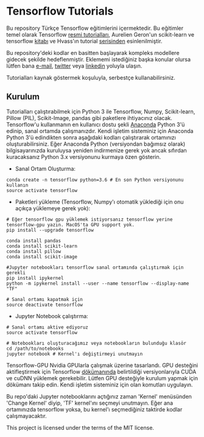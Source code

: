 # Tensorflow Tutorials

Bu repository Türkçe Tensorflow eğitimlerini içermektedir. Bu eğitimler temel olarak Tensorflow [resmi tutorialları](https://www.tensorflow.org/tutorials/), Aurelien Geron'un scikit-learn ve tensorflow [kitabı](https://www.amazon.com/Hands-Machine-Learning-Scikit-Learn-TensorFlow/dp/1491962291/ref=sr_1_3?ie=UTF8&qid=1514449071&sr=8-3&keywords=tensorflow) ve Hvass'ın tutorial [serisinden](https://github.com/Hvass-Labs/TensorFlow-Tutorials) esinlenilmiştir. 

Bu repository'deki kodlar en basitten başlayarak kompleks modellere gidecek şekilde hedeflenmiştir. Eklememi istediğiniz başka konular olursa lütfen bana [e-mail](aelvanaydemir@gmail.com), [twitter](https://twitter.com/L1_norn) veya [linkedin](https://www.linkedin.com/in/aelvangunduz/) yoluyla ulaşın.

Tutorialları kaynak göstermek koşuluyla, serbestçe kullanabilirsiniz.

## Kurulum

Tutorialları çalıştırabilmek için Python 3 ile Tensorflow, Numpy, Scikit-learn, Pillow (PIL), Scikit-Image, pandas gibi paketlere ihtiyacınız olacak. Tensorflow'u kullanmanın en kullanıcı dostu şekli [Anaconda](https://www.anaconda.com/download/#macos) Python 3'ü edinip, sanal ortamda çalışmanızdır. Kendi işletim sisteminiz için Anaconda Python 3'ü edindikten sonra aşağıdaki kodları çalıştırarak ortamınızı oluşturabilirsiniz. Eğer Anaconda Python (versiyondan bağımsız olarak) bilgisayarınızda kuruluysa yeniden indirmenize gerek yok ancak sıfırdan kuracaksanız Python 3.x versiyonunu kurmaya özen gösterin.

- Sanal Ortam Oluşturma:
```shell
conda create -n tensorflow python=3.6 # En son Python versiyonunu kullanın
source activate tensorflow
```

- Paketleri yükleme (Tensorflow, Numpy'ı otomatik yüklediği için onu açıkça yüklemeye gerek yok):
```shell
# Eğer tensorflow gpu yüklemek istiyorsanız tensorflow yerine tensorflow-gpu yazın. MacOS'ta GPU support yok.
pip install --upgrade tensorflow 

conda install pandas
conda install scikit-learn
conda install pillow
conda install scikit-image

#Jupyter notebookları tensorflow sanal ortamında çalıştırmak için gerekli
pip install ipykernel
python -m ipykernel install --user --name tensorflow --display-name "TF" 

# Sanal ortamı kapatmak için
source deactivate tensorflow
```

- Jupyter Notebook çalıştırma:
```shell
# Sanal ortamı aktive ediyoruz
source activate tensorflow

# Notebookları oluşturacağımız veya notebookların bulunduğu klasör
cd /path/to/notebooks
jupyter notebook # Kernel'ı değiştirmeyi unutmayın
```

Tensorflow-GPU Nvidia GPUlarla çalışmak üzerine tasarlandı. GPU desteğini aktifleştirmek için Tensorflow [dökümanında](https://www.tensorflow.org/install/) belirtildiği versiyonlarıyla CUDA ve cuDNN yüklemek gerekebilir. Lütfen GPU desteğiyle kurulum yapmak için dökümanı takip edin. Kendi işletim sisteminiz için olan komutları uygulayın.

Bu repo'daki Jupyter notebooklarını açtığınız zaman 'Kernel' menüsünden 'Change Kernel' diyip, 'TF' kernel'ını seçmeyi unutmayın. Eğer ana ortamınızda tensorflow yoksa, bu kernel'ı seçmediğiniz taktirde kodlar çalışmayacaktır.


This project is licensed under the terms of the MIT license.